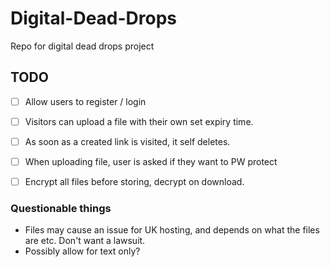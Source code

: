# Digital-Dead-Drops

Repo for digital dead drops project



## TODO
- [ ] Allow users to register / login
- [ ] Visitors can upload a file with their own set expiry time.
- [ ] As soon as a created link is visited, it self deletes.
- [ ] When uploading file, user is asked if they want to PW protect
- [ ] Encrypt all files before storing, decrypt on download.



### Questionable things
- Files may cause an issue for UK hosting, and depends on what the files are etc. Don't want a lawsuit.
- Possibly allow for text only?
